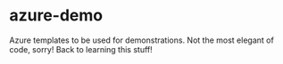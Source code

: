 # azure-demo
Azure templates to be used for demonstrations. Not the most elegant of code, sorry!
Back to learning this stuff!
